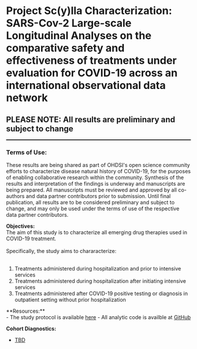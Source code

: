 Project Sc(y)lla Characterization: SARS-Cov-2 Large-scale Longitudinal Analyses on the comparative safety and effectiveness of treatments under evaluation for COVID-19 across an international observational data network
=============
<h2>PLEASE NOTE: All results are preliminary and subject to change</h2>

<hr class="w-100" style="border-top: black 1px solid;">

<h3>Terms of Use:</h3>
<p>These results are being shared as part of OHDSI's open science community efforts to characterize disease natural history of COVID-19, for the purposes of enabling collaborative research within the community.  Synthesis of the results and interpretation of the findings is underway and manuscripts are being prepared.  All manuscripts must be reviewed and approved by all co-authors and data partner contributors prior to submission.  Until final publication, all results are to be considered preliminary and subject to change, and may only be used under the terms of use of the respective data partner contributors.</p>

**Objectives:**<br>
The aim of this study is to characterize all emerging drug therapies used in COVID-19 treatment.<br>
<br>
Specifically, the study aims to chararacterize:<br>
<br>
<ol>
  <li>Treatments administered during hospitalization and prior to intensive services</li>
  <li>Treatments administered during hospitalization after initiating intensive services</li>
  <li>Treatments administered after COVID-19 positive testing or diagnosis in outpatient setting without prior hospitalization</li>
</ol>
**Resources:**<br>
- The study protocol is available <a href="https://www.ohdsi.org/wp-content/uploads/2020/05/OHDSI-SCYLLA-PLE-COVID-effectiveness-protocol-v1.0-final-with-appendix.pdf" target="_blank">here</a>
- All analytic code is availble at <a href="https://github.com/ohdsi-studies/ScyllaCharacterization" target="_blank">GitHub</a>

**Cohort Diagnostics:**<br>
- <a href="#">TBD</a>
